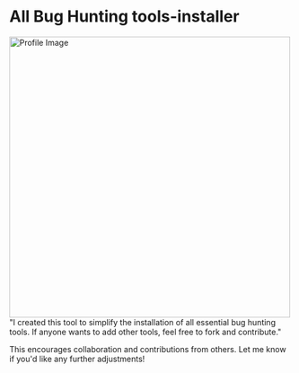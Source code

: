 # All Bug Hunting tools-installer
<img src="https://github.com/jokerexe01/tools-installer/blob/main/logo.png" alt="Profile Image" width="500"/>
"I created this tool to simplify the installation of all essential bug hunting tools. If anyone wants to add other tools, feel free to fork and contribute."

This encourages collaboration and contributions from others. Let me know if you'd like any further adjustments!
